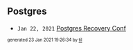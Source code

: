 ## Postgres


* <code>Jan 22, 2021</code> [Postgres Recovery Conf](2021-01-22T16-59-56-postgres-recovery-conf.md)

<sup><sub>generated 23 Jan 2021 19:26:34 by <a href='https://github.com/senorprogrammer/til'>til</a></sub></sup>
